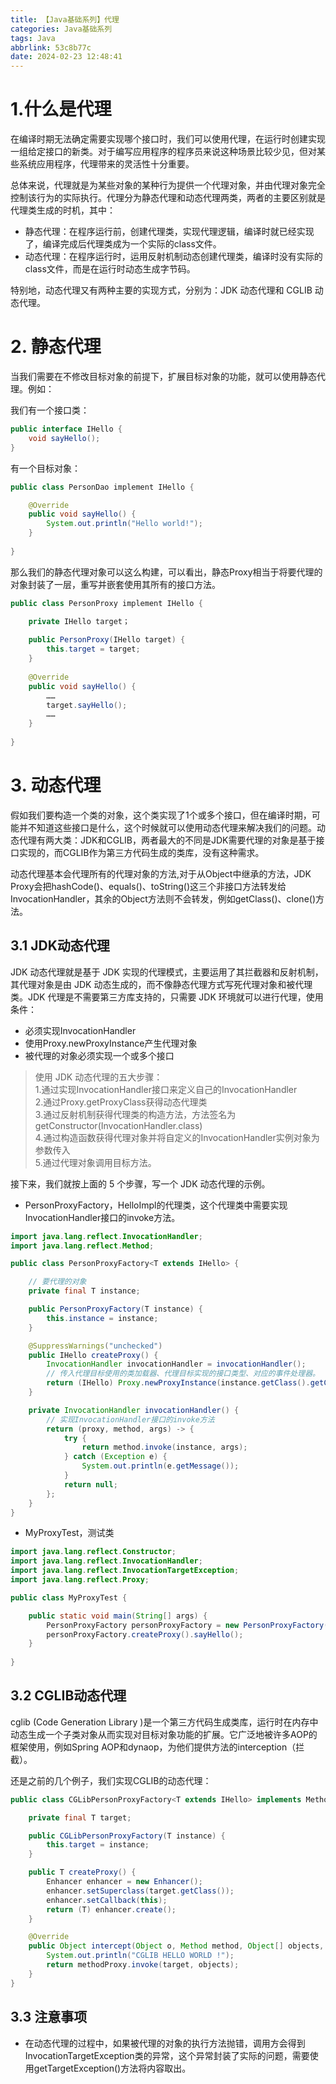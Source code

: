 ```yaml
---
title: 【Java基础系列】代理
categories: Java基础系列
tags: Java
abbrlink: 53c8b77c
date: 2024-02-23 12:48:41
---
```

# 1.什么是代理
   在编译时期无法确定需要实现哪个接口时，我们可以使用代理，在运行时创建实现一组给定接口的新类。对于编写应用程序的程序员来说这种场景比较少见，但对某些系统应用程序，代理带来的灵活性十分重要。

   总体来说，代理就是为某些对象的某种行为提供一个代理对象，并由代理对象完全控制该行为的实际执行。代理分为静态代理和动态代理两类，两者的主要区别就是代理类生成的时机，其中：

- 静态代理：在程序运行前，创建代理类，实现代理逻辑，编译时就已经实现了，编译完成后代理类成为一个实际的class文件。</br>
- 动态代理：在程序运行时，运用反射机制动态创建代理类，编译时没有实际的class文件，而是在运行时动态生成字节码。</br>

特别地，动态代理又有两种主要的实现方式，分别为：JDK 动态代理和 CGLIB 动态代理。
# 2. 静态代理
   当我们需要在不修改目标对象的前提下，扩展目标对象的功能，就可以使用静态代理。例如：

我们有一个接口类：
``` java
public interface IHello {
    void sayHello();
}
```
有一个目标对象：
``` java
public class PersonDao implement IHello {

    @Override
    public void sayHello() {
        System.out.println("Hello world!");
    }
    
}
```
那么我们的静态代理对象可以这么构建，可以看出，静态Proxy相当于将要代理的对象封装了一层，重写并嵌套使用其所有的接口方法。
``` java
public class PersonProxy implement IHello {

    private IHello target；
    
    public PersonProxy(IHello target) {
        this.target = target;    
    }
    
    @Override
    public void sayHello() {
        ……
        target.sayHello();
        ……
    }
    
}
```
# 3. 动态代理
   假如我们要构造一个类的对象，这个类实现了1个或多个接口，但在编译时期，可能并不知道这些接口是什么，这个时候就可以使用动态代理来解决我们的问题。动态代理有两大类：JDK和CGLIB，两者最大的不同是JDK需要代理的对象是基于接口实现的，而CGLIB作为第三方代码生成的类库，没有这种需求。

   动态代理基本会代理所有的代理对象的方法,对于从Object中继承的方法，JDK Proxy会把hashCode()、equals()、toString()这三个非接口方法转发给InvocationHandler，其余的Object方法则不会转发，例如getClass()、clone()方法。 

## 3.1 JDK动态代理
   JDK 动态代理就是基于 JDK 实现的代理模式，主要运用了其拦截器和反射机制，其代理对象是由 JDK 动态生成的，而不像静态代理方式写死代理对象和被代理类。JDK 代理是不需要第三方库支持的，只需要 JDK 环境就可以进行代理，使用条件：
- 必须实现InvocationHandler
- 使用Proxy.newProxyInstance产生代理对象
- 被代理的对象必须实现一个或多个接口


> 使用 JDK 动态代理的五大步骤：</br>
> 1.通过实现InvocationHandler接口来定义自己的InvocationHandler</br>
> 2.通过Proxy.getProxyClass获得动态代理类</br>
> 3.通过反射机制获得代理类的构造方法，方法签名为getConstructor(InvocationHandler.class)</br>
> 4.通过构造函数获得代理对象并将自定义的InvocationHandler实例对象为参数传入</br>
> 5.通过代理对象调用目标方法。</br>

  接下来，我们就按上面的 5 个步骤，写一个 JDK 动态代理的示例。
- PersonProxyFactory，HelloImpl的代理类，这个代理类中需要实现InvocationHandler接口的invoke方法。
``` java
import java.lang.reflect.InvocationHandler;
import java.lang.reflect.Method;

public class PersonProxyFactory<T extends IHello> {

    // 要代理的对象
    private final T instance;

    public PersonProxyFactory(T instance) {
        this.instance = instance;
    }

    @SuppressWarnings("unchecked")
    public IHello createProxy() {
        InvocationHandler invocationHandler = invocationHandler();
        // 传入代理目标使用的类加载器、代理目标实现的接口类型、对应的事件处理器。
        return (IHello) Proxy.newProxyInstance(instance.getClass().getClassLoader(), instance.getClass().getInterfaces(), invocationHandler);
    }

    private InvocationHandler invocationHandler() {
        // 实现InvocationHandler接口的invoke方法
        return (proxy, method, args) -> {
            try {
                return method.invoke(instance, args);
            } catch (Exception e) {
                System.out.println(e.getMessage());
            }
            return null;
        };
    }
}
```
- MyProxyTest，测试类
``` java
import java.lang.reflect.Constructor;
import java.lang.reflect.InvocationHandler;
import java.lang.reflect.InvocationTargetException;
import java.lang.reflect.Proxy;

public class MyProxyTest {

    public static void main(String[] args) {
        PersonProxyFactory personProxyFactory = new PersonProxyFactory(new Person());
        personProxyFactory.createProxy().sayHello();
    }
    
}
```
## 3.2 CGLIB动态代理
cglib (Code Generation Library )是一个第三方代码生成类库，运行时在内存中动态生成一个子类对象从而实现对目标对象功能的扩展。它广泛地被许多AOP的框架使用，例如Spring AOP和dynaop，为他们提供方法的interception（拦截）。

还是之前的几个例子，我们实现CGLIB的动态代理：
``` java
public class CGLibPersonProxyFactory<T extends IHello> implements MethodInterceptor {

    private final T target;

    public CGLibPersonProxyFactory(T instance) {
        this.target = instance;
    }

    public T createProxy() {
        Enhancer enhancer = new Enhancer();
        enhancer.setSuperclass(target.getClass());
        enhancer.setCallback(this);
        return (T) enhancer.create();
    }

    @Override
    public Object intercept(Object o, Method method, Object[] objects, MethodProxy methodProxy) throws Throwable {
        System.out.println("CGLIB HELLO WORLD !");
        return methodProxy.invoke(target, objects);
    }
}
```

## 3.3 注意事项
- 在动态代理的过程中，如果被代理的对象的执行方法抛错，调用方会得到InvocationTargetException类的异常，这个异常封装了实际的问题，需要使用getTargetException()方法将内容取出。